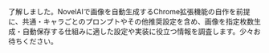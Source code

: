 了解しました。NovelAIで画像を自動生成するChrome拡張機能の自作を前提に、共通・キャラごとのプロンプトやその他推奨設定を含め、画像を指定枚数生成・自動保存する仕組みに適した設定や実装に役立つ情報を調査します。少々お待ちください。
